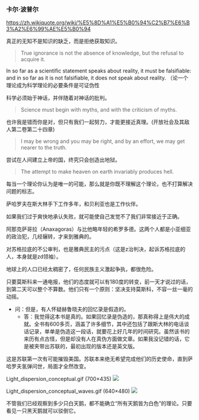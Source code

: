 ### 卡尔·波普尔
https://zh.wikiquote.org/wiki/%E5%8D%A1%E5%B0%94%C2%B7%E6%B3%A2%E6%99%AE%E5%B0%94

真正的无知不是知识的缺乏，而是拒绝获取知识。
>True ignorance is not the absence of knowledge, but the refusal to acquire it.

In so far as a scientific statement speaks about reality, it must be falsifiable: and in so far as it is not falsifiable, it does not speak about reality. （论一个理论成为科学理论的必要条件是可证伪性

科学必须始于神话，并伴随着对神话的批判。
>Science must begin with myths, and with the criticism of myths.

也许我是错而你是对，但只有我们一起努力，才能更接近真理。(开放社会及其敌人第二卷第二十四章)
>I may be wrong and you may be right, and by an effort, we may get nearer to the truth.

尝试在人间建立上帝的国，终究只会创造出地狱。
>The attempt to make heaven on earth invariably produces hell.

每当一个理论你认为是唯一的可能，那么就是你既不理解这个理论，也不打算解决问题的标志。

萨哈罗夫在斯大林手下工作多年，和贝利亚也是工作伙伴。

如果我们过于爽快地承认失败，就可能使自己发觉不了我们非常接近于正确。

阿那克萨哥拉（Anaxagoras）与比他略年轻的希罗多德。这两个人都是小亚细亚的政治犯，几经辗转，才来到雅典的。

对苏格拉底的不公审判，也是雅典民主的污点（这是z治判决，起诉苏格拉底的人，本身就是zd领袖）。

地球上的人口已经太稠密了，任何民族主义激起争执，都很危险。

只要莫斯科来一通电报，他们的态度就可以有180度的转变，前一天才说过的话，到第二天可以整个不算数。他们只有一个原则：坚决支持莫斯科，不容一丝一毫的动摇。

- 问：但是，有人怀疑赫鲁晓夫的回忆录是假造的。
  - 答：我觉得这本书是真的。如果回忆录是伪造的，那真称得上是伟大的成就。全书有600多页，涵盖了许多细节，其中还包括了跟斯大林的电话谈话记录，单单是伪造这一段话，就要花上好几年的时间研究。虽然该书的来历有点古怪，但是却没有人在真伪方面做文章。如果我没记错的话，它是被夹带出苏联的，最初出现的版本还是英文版。

这是苏联第一次有可能摧毁美国。苏联本来绝无希望完成他们的历史使命，直到萨哈罗夫氢弹问世，局面才全然改变。

Light_dispersion_conceptual.gif (700×435)
<img src="https://upload.wikimedia.org/wikipedia/commons/8/8b/Light_dispersion_conceptual.gif">

Light_dispersion_conceptual_waves.gif (640×480)
<img src="https://upload.wikimedia.org/wikipedia/commons/f/f5/Light_dispersion_conceptual_waves.gif">

不管我们已经观察到多少只白天鹅，都不能确立“所有天鹅皆为白色”的理论。只要看见一只黑天鹅就可以驳倒它。
